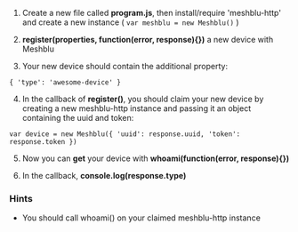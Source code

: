 1) Create a new file called **program.js**, then install/require 'meshblu-http'
  and create a new instance ( `var meshblu = new Meshblu()` )

2) **register(properties, function(error, response){})** a new device with Meshblu

3) Your new device should contain the additional property:

  `{ 'type': 'awesome-device' }`

4) In the callback of **register()**, you should claim your new device by creating
  a new meshblu-http instance and passing it an object containing the uuid and token:

  `var device = new Meshblu({ 'uuid': response.uuid, 'token': response.token })`

5) Now you can **get** your device with **whoami(function(error, response){})**

6) In the callback, **console.log(response.type)**

### Hints

- You should call whoami() on your claimed meshblu-http instance

